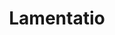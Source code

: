 ---
layout: project
title: "Lamentatio"
permalink: "/projects/2017/lamentatio/"
projectyear: "2017"
categories: [project]
description:
lead:
performances:
  - title: "Lamentatio"
    subtitle: "Motets and Lamentations by Victoria, Crequillon, and Byrd"
    date: "March 18, 2017"
    time: "2pm"
    venue: "Christ Church Cathedral, Montreal"
    address: "635 Sainte-Catherine St W, Montreal, QC H3A 2B8"
    ticketsurl:
    facebookurl: 
    posterimage: "2017/lamentatio.jpg"
    guests:
    - name:
      director:
---